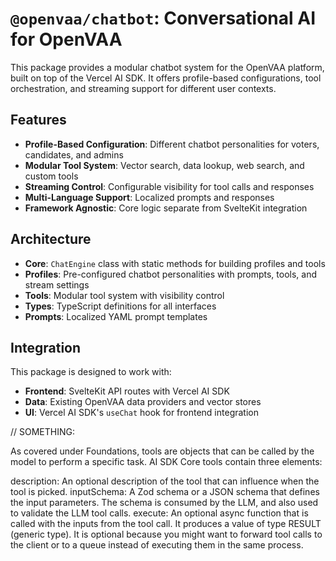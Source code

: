 # `@openvaa/chatbot`: Conversational AI for OpenVAA

This package provides a modular chatbot system for the OpenVAA platform, built on top of the Vercel AI SDK. It offers profile-based configurations, tool orchestration, and streaming support for different user contexts.

## Features

- **Profile-Based Configuration**: Different chatbot personalities for voters, candidates, and admins
- **Modular Tool System**: Vector search, data lookup, web search, and custom tools
- **Streaming Control**: Configurable visibility for tool calls and responses
- **Multi-Language Support**: Localized prompts and responses
- **Framework Agnostic**: Core logic separate from SvelteKit integration

## Architecture

- **Core**: `ChatEngine` class with static methods for building profiles and tools
- **Profiles**: Pre-configured chatbot personalities with prompts, tools, and stream settings
- **Tools**: Modular tool system with visibility control
- **Types**: TypeScript definitions for all interfaces
- **Prompts**: Localized YAML prompt templates

## Integration

This package is designed to work with:

- **Frontend**: SvelteKit API routes with Vercel AI SDK
- **Data**: Existing OpenVAA data providers and vector stores
- **UI**: Vercel AI SDK's `useChat` hook for frontend integration


// SOMETHING:

As covered under Foundations, tools are objects that can be called by the model to perform a specific task. AI SDK Core tools contain three elements:

description: An optional description of the tool that can influence when the tool is picked.
inputSchema: A Zod schema or a JSON schema that defines the input parameters. The schema is consumed by the LLM, and also used to validate the LLM tool calls.
execute: An optional async function that is called with the inputs from the tool call. It produces a value of type RESULT (generic type). It is optional because you might want to forward tool calls to the client or to a queue instead of executing them in the same process.
